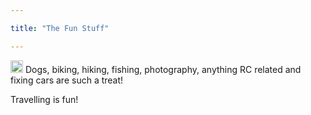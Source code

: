 ```yaml
---

title: "The Fun Stuff"

---
```


<img src="/website/images/LeMansComp01.jpg" alt="Anything RC Related" title="imageT" width="20"/>  
Dogs, biking, hiking, fishing, photography, anything RC related and fixing cars are such a treat!  

Travelling is fun!
